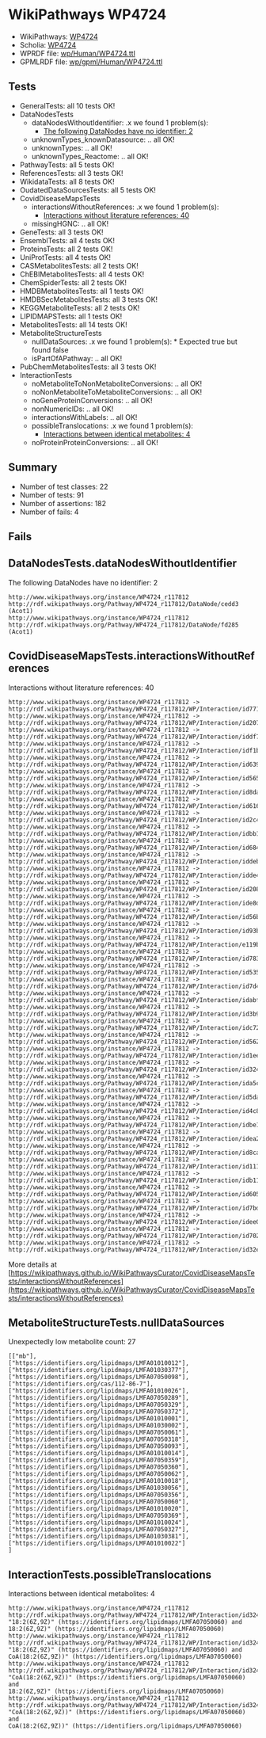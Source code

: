 # WikiPathways WP4724

* WikiPathways: [WP4724](https://identifiers.org/wikipathways:WP4724)
* Scholia: [WP4724](https://scholia.toolforge.org/wikipathways/WP4724)
* WPRDF file: [wp/Human/WP4724.ttl](../wp/Human/WP4724.ttl)
* GPMLRDF file: [wp/gpml/Human/WP4724.ttl](../wp/gpml/Human/WP4724.ttl)

## Tests
* GeneralTests: all 10 tests OK!
* DataNodesTests
    * dataNodesWithoutIdentifier: .x we found 1 problem(s):
        * [The following DataNodes have no identifier: 2](#d2d32fa1)
    * unknownTypes_knownDatasource: .. all OK!
    * unknownTypes: .. all OK!
    * unknownTypes_Reactome: .. all OK!
* PathwayTests: all 5 tests OK!
* ReferencesTests: all 3 tests OK!
* WikidataTests: all 8 tests OK!
* OudatedDataSourcesTests: all 5 tests OK!
* CovidDiseaseMapsTests
    * interactionsWithoutReferences: .x we found 1 problem(s):
        * [Interactions without literature references: 40](#9701cd3e)
    * missingHGNC: .. all OK!
* GeneTests: all 3 tests OK!
* EnsemblTests: all 4 tests OK!
* ProteinsTests: all 2 tests OK!
* UniProtTests: all 4 tests OK!
* CASMetabolitesTests: all 2 tests OK!
* ChEBIMetabolitesTests: all 4 tests OK!
* ChemSpiderTests: all 2 tests OK!
* HMDBMetabolitesTests: all 1 tests OK!
* HMDBSecMetabolitesTests: all 3 tests OK!
* KEGGMetaboliteTests: all 2 tests OK!
* LIPIDMAPSTests: all 1 tests OK!
* MetabolitesTests: all 14 tests OK!
* MetaboliteStructureTests
    * nullDataSources: .x we found 1 problem(s):
            * Expected true but found false
    * isPartOfAPathway: .. all OK!
* PubChemMetabolitesTests: all 3 tests OK!
* InteractionTests
    * noMetaboliteToNonMetaboliteConversions: .. all OK!
    * noNonMetaboliteToMetaboliteConversions: .. all OK!
    * noGeneProteinConversions: .. all OK!
    * nonNumericIDs: .. all OK!
    * interactionsWithLabels: .. all OK!
    * possibleTranslocations: .x we found 1 problem(s):
        * [Interactions between identical metabolites: 4](#d59038c7)
    * noProteinProteinConversions: .. all OK!


## Summary

* Number of test classes: 22
* Number of tests: 91
* Number of assertions: 182
* Number of fails: 4

## Fails

<a name="d2d32fa1" />

## DataNodesTests.dataNodesWithoutIdentifier

The following DataNodes have no identifier: 2
```
http://www.wikipathways.org/instance/WP4724_r117812 http://rdf.wikipathways.org/Pathway/WP4724_r117812/DataNode/cedd3 (Acot1)
http://www.wikipathways.org/instance/WP4724_r117812 http://rdf.wikipathways.org/Pathway/WP4724_r117812/DataNode/fd285 (Acot1)
```

<a name="9701cd3e" />

## CovidDiseaseMapsTests.interactionsWithoutReferences

Interactions without literature references: 40
```
http://www.wikipathways.org/instance/WP4724_r117812 -> http://rdf.wikipathways.org/Pathway/WP4724_r117812/WP/Interaction/id77129dfb
http://www.wikipathways.org/instance/WP4724_r117812 -> http://rdf.wikipathways.org/Pathway/WP4724_r117812/WP/Interaction/id20755215
http://www.wikipathways.org/instance/WP4724_r117812 -> http://rdf.wikipathways.org/Pathway/WP4724_r117812/WP/Interaction/iddf79f2c3
http://www.wikipathways.org/instance/WP4724_r117812 -> http://rdf.wikipathways.org/Pathway/WP4724_r117812/WP/Interaction/idf1bdcb43
http://www.wikipathways.org/instance/WP4724_r117812 -> http://rdf.wikipathways.org/Pathway/WP4724_r117812/WP/Interaction/id63903398
http://www.wikipathways.org/instance/WP4724_r117812 -> http://rdf.wikipathways.org/Pathway/WP4724_r117812/WP/Interaction/id565ca71a
http://www.wikipathways.org/instance/WP4724_r117812 -> http://rdf.wikipathways.org/Pathway/WP4724_r117812/WP/Interaction/id8da87a18
http://www.wikipathways.org/instance/WP4724_r117812 -> http://rdf.wikipathways.org/Pathway/WP4724_r117812/WP/Interaction/id616835f1
http://www.wikipathways.org/instance/WP4724_r117812 -> http://rdf.wikipathways.org/Pathway/WP4724_r117812/WP/Interaction/id2c4707dd
http://www.wikipathways.org/instance/WP4724_r117812 -> http://rdf.wikipathways.org/Pathway/WP4724_r117812/WP/Interaction/idbb1648f2
http://www.wikipathways.org/instance/WP4724_r117812 -> http://rdf.wikipathways.org/Pathway/WP4724_r117812/WP/Interaction/id684e9342
http://www.wikipathways.org/instance/WP4724_r117812 -> http://rdf.wikipathways.org/Pathway/WP4724_r117812/WP/Interaction/iddeb85705
http://www.wikipathways.org/instance/WP4724_r117812 -> http://rdf.wikipathways.org/Pathway/WP4724_r117812/WP/Interaction/idde47067
http://www.wikipathways.org/instance/WP4724_r117812 -> http://rdf.wikipathways.org/Pathway/WP4724_r117812/WP/Interaction/id20862bcb
http://www.wikipathways.org/instance/WP4724_r117812 -> http://rdf.wikipathways.org/Pathway/WP4724_r117812/WP/Interaction/ide8d150b2
http://www.wikipathways.org/instance/WP4724_r117812 -> http://rdf.wikipathways.org/Pathway/WP4724_r117812/WP/Interaction/id56b210b1
http://www.wikipathways.org/instance/WP4724_r117812 -> http://rdf.wikipathways.org/Pathway/WP4724_r117812/WP/Interaction/id93b154cf
http://www.wikipathways.org/instance/WP4724_r117812 -> http://rdf.wikipathways.org/Pathway/WP4724_r117812/WP/Interaction/e119b
http://www.wikipathways.org/instance/WP4724_r117812 -> http://rdf.wikipathways.org/Pathway/WP4724_r117812/WP/Interaction/id78313134
http://www.wikipathways.org/instance/WP4724_r117812 -> http://rdf.wikipathways.org/Pathway/WP4724_r117812/WP/Interaction/id53590b30
http://www.wikipathways.org/instance/WP4724_r117812 -> http://rdf.wikipathways.org/Pathway/WP4724_r117812/WP/Interaction/id7d46cc4a
http://www.wikipathways.org/instance/WP4724_r117812 -> http://rdf.wikipathways.org/Pathway/WP4724_r117812/WP/Interaction/idabf63d01
http://www.wikipathways.org/instance/WP4724_r117812 -> http://rdf.wikipathways.org/Pathway/WP4724_r117812/WP/Interaction/id3b91fd0
http://www.wikipathways.org/instance/WP4724_r117812 -> http://rdf.wikipathways.org/Pathway/WP4724_r117812/WP/Interaction/idc728c3e3
http://www.wikipathways.org/instance/WP4724_r117812 -> http://rdf.wikipathways.org/Pathway/WP4724_r117812/WP/Interaction/id562b997
http://www.wikipathways.org/instance/WP4724_r117812 -> http://rdf.wikipathways.org/Pathway/WP4724_r117812/WP/Interaction/id1ee5a55c
http://www.wikipathways.org/instance/WP4724_r117812 -> http://rdf.wikipathways.org/Pathway/WP4724_r117812/WP/Interaction/id324dad5c
http://www.wikipathways.org/instance/WP4724_r117812 -> http://rdf.wikipathways.org/Pathway/WP4724_r117812/WP/Interaction/ida5c6fa4c
http://www.wikipathways.org/instance/WP4724_r117812 -> http://rdf.wikipathways.org/Pathway/WP4724_r117812/WP/Interaction/id5da5d3ea
http://www.wikipathways.org/instance/WP4724_r117812 -> http://rdf.wikipathways.org/Pathway/WP4724_r117812/WP/Interaction/id4c8c007d
http://www.wikipathways.org/instance/WP4724_r117812 -> http://rdf.wikipathways.org/Pathway/WP4724_r117812/WP/Interaction/idbe158483
http://www.wikipathways.org/instance/WP4724_r117812 -> http://rdf.wikipathways.org/Pathway/WP4724_r117812/WP/Interaction/idea22af42
http://www.wikipathways.org/instance/WP4724_r117812 -> http://rdf.wikipathways.org/Pathway/WP4724_r117812/WP/Interaction/id8cad3b21
http://www.wikipathways.org/instance/WP4724_r117812 -> http://rdf.wikipathways.org/Pathway/WP4724_r117812/WP/Interaction/id11188542
http://www.wikipathways.org/instance/WP4724_r117812 -> http://rdf.wikipathways.org/Pathway/WP4724_r117812/WP/Interaction/idb118f4ea
http://www.wikipathways.org/instance/WP4724_r117812 -> http://rdf.wikipathways.org/Pathway/WP4724_r117812/WP/Interaction/id605d64cc
http://www.wikipathways.org/instance/WP4724_r117812 -> http://rdf.wikipathways.org/Pathway/WP4724_r117812/WP/Interaction/id7bd50cb7
http://www.wikipathways.org/instance/WP4724_r117812 -> http://rdf.wikipathways.org/Pathway/WP4724_r117812/WP/Interaction/idee062bce
http://www.wikipathways.org/instance/WP4724_r117812 -> http://rdf.wikipathways.org/Pathway/WP4724_r117812/WP/Interaction/id7022d7fe
http://www.wikipathways.org/instance/WP4724_r117812 -> http://rdf.wikipathways.org/Pathway/WP4724_r117812/WP/Interaction/id32e4ff6a
```

More details at [https://wikipathways.github.io/WikiPathwaysCurator/CovidDiseaseMapsTests/interactionsWithoutReferences](https://wikipathways.github.io/WikiPathwaysCurator/CovidDiseaseMapsTests/interactionsWithoutReferences)

<a name="919041af" />

## MetaboliteStructureTests.nullDataSources

Unexpectedly low metabolite count: 27
```
[["mb"],
["https://identifiers.org/lipidmaps/LMFA01010012"],
["https://identifiers.org/lipidmaps/LMFA01030377"],
["https://identifiers.org/lipidmaps/LMFA07050098"],
["https://identifiers.org/cas/112-86-7"],
["https://identifiers.org/lipidmaps/LMFA01010026"],
["https://identifiers.org/lipidmaps/LMFA07050289"],
["https://identifiers.org/lipidmaps/LMFA07050329"],
["https://identifiers.org/lipidmaps/LMFA07050372"],
["https://identifiers.org/lipidmaps/LMFA01010001"],
["https://identifiers.org/lipidmaps/LMFA01030002"],
["https://identifiers.org/lipidmaps/LMFA07050061"],
["https://identifiers.org/lipidmaps/LMFA07050318"],
["https://identifiers.org/lipidmaps/LMFA07050093"],
["https://identifiers.org/lipidmaps/LMFA01010014"],
["https://identifiers.org/lipidmaps/LMFA07050359"],
["https://identifiers.org/lipidmaps/LMFA07050360"],
["https://identifiers.org/lipidmaps/LMFA07050062"],
["https://identifiers.org/lipidmaps/LMFA01010018"],
["https://identifiers.org/lipidmaps/LMFA01030056"],
["https://identifiers.org/lipidmaps/LMFA07050356"],
["https://identifiers.org/lipidmaps/LMFA07050060"],
["https://identifiers.org/lipidmaps/LMFA01010020"],
["https://identifiers.org/lipidmaps/LMFA07050369"],
["https://identifiers.org/lipidmaps/LMFA01010024"],
["https://identifiers.org/lipidmaps/LMFA07050327"],
["https://identifiers.org/lipidmaps/LMFA01030381"],
["https://identifiers.org/lipidmaps/LMFA01010022"]
]
```

<a name="d59038c7" />

## InteractionTests.possibleTranslocations

Interactions between identical metabolites: 4
```
http://www.wikipathways.org/instance/WP4724_r117812 http://rdf.wikipathways.org/Pathway/WP4724_r117812/WP/Interaction/id324dad5c "18:2(6Z,9Z)" (https://identifiers.org/lipidmaps/LMFA07050060) and 
18:2(6Z,9Z)" (https://identifiers.org/lipidmaps/LMFA07050060)
http://www.wikipathways.org/instance/WP4724_r117812 http://rdf.wikipathways.org/Pathway/WP4724_r117812/WP/Interaction/id324dad5c "18:2(6Z,9Z)" (https://identifiers.org/lipidmaps/LMFA07050060) and 
CoA(18:2(6Z,9Z))" (https://identifiers.org/lipidmaps/LMFA07050060)
http://www.wikipathways.org/instance/WP4724_r117812 http://rdf.wikipathways.org/Pathway/WP4724_r117812/WP/Interaction/id324dad5c "CoA(18:2(6Z,9Z))" (https://identifiers.org/lipidmaps/LMFA07050060) and 
18:2(6Z,9Z)" (https://identifiers.org/lipidmaps/LMFA07050060)
http://www.wikipathways.org/instance/WP4724_r117812 http://rdf.wikipathways.org/Pathway/WP4724_r117812/WP/Interaction/id324dad5c "CoA(18:2(6Z,9Z))" (https://identifiers.org/lipidmaps/LMFA07050060) and 
CoA(18:2(6Z,9Z))" (https://identifiers.org/lipidmaps/LMFA07050060)
```

